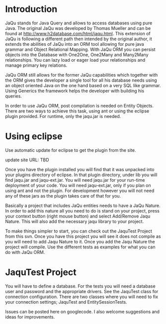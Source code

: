 # Introduction #
JaQu stands for Java Query and allows to access databases using pure Java. The original JaQu was developed by Thomas Mueller and can be found at http://www.h2database.com/html/jaqu.html. This extension of JaQu is following a different path then intended by the original author, it extends the abilities of JaQu into an ORM tool allowing for pure java grammar and Object Relational Mapping. With JaQu ORM you can persist objects into the Database with One2One, One2Many and Many2Many relationships. You can lazy load or eager load your relationships and manage primary key relations.

JaQu ORM still allows for the former JaQu capabilities which together with the ORM gives the developer a single tool for all his database needs using an object oriented Java on the one hand based on a very SQL like grammar. Using Generics the framework helps the developer with building his queries.

In order to use JaQu ORM, post compilation is needed on Entity Objects. There are two ways to achieve this task, using ant or using the eclipse plugin provided. For runtime, only the jaqu.jar is needed.

# Using eclipse #
Use automatic update for eclipse to get the plugin from the site.

update site URL: TBD

Once you have the plugin installed you will find that it was unpacked into your plugins directory of eclipse. In that plugin directory, under lib you will find jaqu.jar and jaqu-ext.jar. You will need jaqu.jar for your run-time deployment of your code. You will need jaqu-ext.jar, only if you plan on using ant and not the plugin. For development however you will not need any of these jars as the plugin takes care of that for you.

Basically a project that includes JaQu entities needs to have a JaQu Nature. In order to add this nature all you need to do is stand on your project, press your context button (right mouse button) and select Add/Remove Jaqu Nature. This will also add the necessary jaqu library to your project.

To make things simpler to start, you can check out the JaquTest Project from this svn. Once you have this project you will see it does not compile as you will need to add Jaqu Nature to it. Once you add the Jaqu Nature the project will compile. Use the different tests as examples for what you can do with JaQu ORM.

# JaquTest Project #

You will have to define a database. For the tests you will need a database user and password and the appropriate drivers. See the JaquTest class for connection configuration. There are two classes where you will need to fix your connection settings; JaquTest and EntitySessionTests.

Issues can be posted here on googlecode. I also welcome suggestions and ideas for improvements.
